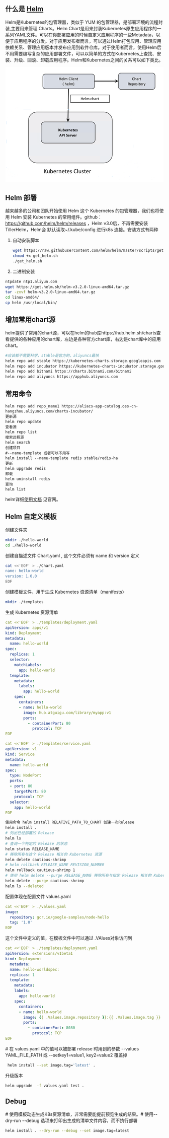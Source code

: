 ## 什么是 [Helm](https://github.com/helm/helm)

Helm是Kubernetes的包管理器，类似于 YUM 的包管理器，是部署环境的流程封装,主要用来管理 Charts。Helm Chart是用来封装Kubernetes原生应用程序的一系列YAML文件。可以在你部署应用的时候自定义应用程序的一些Metadata，以便于应用程序的分发。对于应用发布者而言，可以通过Helm打包应用、管理应用依赖关系、管理应用版本并发布应用到软件仓库。对于使用者而言，使用Helm后不用需要编写复杂的应用部署文件，可以以简单的方式在Kubernetes上查找、安装、升级、回滚、卸载应用程序。Helm和Kubernetes之间的关系可以如下类比。

![image-20200423112449281](https://raw.githubusercontent.com/wzxmt/images/master/img/image-20200423112449281.png)

## Helm 部署

越来越多的公司和团队开始使用 Helm 这个 Kubernetes 的包管理器，我们也将使用 Helm 安装 Kubernetes 的常用组件。github：https://github.com/helm/helm/releases ，Helm v3.0后，不再需要安装TillerHelm，Helm会 默认读取~/.kube/config 进行k8s 连接。安装方式有两种

1. 自动安装脚本

   ```bash
   wget https://raw.githubusercontent.com/helm/helm/master/scripts/get > get_helm.sh
   chmod +x get_helm.sh
   ./get_helm.sh
   ```

2. 二进制安装

```bash
ntpdate ntp1.aliyun.com
wget https://get.helm.sh/helm-v3.2.0-linux-amd64.tar.gz
tar -zxvf helm-v3.2.0-linux-amd64.tar.gz
cd linux-amd64/
cp helm /usr/local/bin/
```

## 增加常用chart源

helm提供了常用的chart源，可以在helm的hub库https://hub.helm.sh/charts查看提供的各种应用的chart库，左边是各种官方chart库，右边是chart库中的应用chart。

```bash
#应该都不需要科学，stable是官方的，aliyuncs最快
helm repo add stable https://kubernetes-charts.storage.googleapis.com
helm repo add incubator https://kubernetes-charts-incubator.storage.googleapis.com	
helm repo add bitnami https://charts.bitnami.com/bitnami
helm repo add aliyuncs https://apphub.aliyuncs.com
```

## 常用命令

```
helm repo add repo_name1 https://aliacs-app-catalog.oss-cn-hangzhou.aliyuncs.com/charts-incubator/
更新源
helm repo update
查看源
helm repo list
搜索远程源
helm search
创建项目 
#--name-template 或者可以不用写
helm install --name-template redis stable/redis-ha
更新
helm upgrade redis
卸载
helm uninstall redis
查询
helm list
```

helm详细[使用文档](https://helm.sh/docs/intro/using_helm/) 见官网。

## Helm 自定义模板

创建文件夹

```bash
mkdir ./hello-world
cd ./hello-world
```

创建自描述文件 Chart.yaml , 这个文件必须有 name 和 version 定义

```bash
cat <<'EOF' > ./Chart.yaml
name: hello-world
version: 1.0.0
EOF
```

创建模板文件，用于生成 Kubernetes 资源清单（manifests）

```bash
mkdir ./templates
```

生成 Kubernetes 资源清单

```yaml
cat <<'EOF' > ./templates/deployment.yaml
apiVersion: apps/v1
kind: Deployment
metadata:  
  name: hello-world
spec:  
  replicas: 1
  selector:    
    matchLabels:      
      app: hello-world 
  template:    
    metadata:      
      labels:        
        app: hello-world    
    spec:      
      containers:        
      - name: hello-world          
        image: hub.atguigu.com/library/myapp:v1          
        ports:            
          - containerPort: 80              
            protocol: TCP
EOF
```

```yaml
cat <<'EOF' > ./templates/service.yaml
apiVersion: v1
kind: Service
metadata:  
  name: hello-world
spec:  
  type: NodePort  
  ports:
  - port: 80    
    targetPort: 80    
    protocol: TCP  
  selector:    
    app: hello-world
EOF
```



```bash
使用命令 helm install RELATIVE_PATH_TO_CHART 创建一次Release
helm install .
# 列出已经部署的 Release
helm ls
# 查询一个特定的 Release 的状态
helm status RELEASE_NAME
# 移除所有与这个 Release 相关的 Kubernetes 资源
helm delete cautious-shrimp
# helm rollback RELEASE_NAME REVISION_NUMBER
helm rollback cautious-shrimp 1
# 使用 helm delete --purge RELEASE_NAME 移除所有与指定 Release 相关的 Kubernetes 资源和所有这个Release 的记录
helm delete --purge cautious-shrimp
helm ls --deleted
```

配置体现在配置文件 values.yaml

```yaml
cat <<'EOF' > ./values.yaml
image:  
  repository: gcr.io/google-samples/node-hello  
  tag: '1.0'
EOF
```

这个文件中定义的值，在模板文件中可以通过 .VAlues对象访问到

```yaml
cat <<'EOF' > ./templates/deployment.yaml
apiVersion: extensions/v1beta1
kind: Deployment
  metadata:  
  name: hello-worldspec: 
  replicas: 1  
  template:    
    metadata:      
    labels:        
      app: hello-world    
    spec:      
      containers:        
      - name: hello-world          
        image: {{ .Values.image.repository }}:{{ .Values.image.tag }}          
        ports:            
          - containerPort: 8080              
            protocol: TCP
EOF
```

\# 在 values.yaml 中的值可以被部署 release 时用到的参数 --values YAML_FILE_PATH 或 --setkey1=value1, key2=value2 覆盖掉

```bash
 helm install --set image.tag='latest' .
```

升级版本

```bash
helm upgrade  -f values.yaml test .
```

## Debug

\# 使用模板动态生成K8s资源清单，非常需要能提前预览生成的结果。# 使用--dry-run --debug 选项来打印出生成的清单文件内容，而不执行部署

```bash
helm install . --dry-run --debug --set image.tag=latest
```
